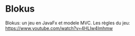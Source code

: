 # Blokus
Blokus: un jeu en JavaFx et modele MVC.
Les règles du jeu: https://www.youtube.com/watch?v=4HLIw4Imhmw
